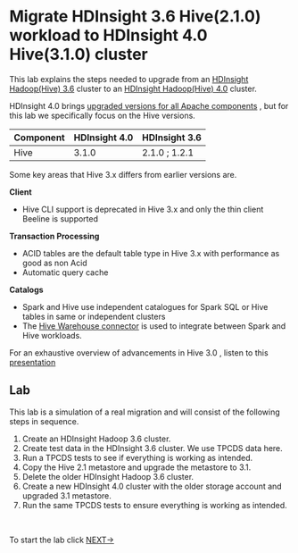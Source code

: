#  Migrate HDInsight 3.6 Hive(2.1.0) workload to HDInsight 4.0 Hive(3.1.0) cluster 

This lab explains the steps needed to upgrade from an [HDInsight Hadoop(Hive) 3.6](https://docs.microsoft.com/en-us/azure/hdinsight/hdinsight-release-notes-archive) cluster to an [HDInsight Hadoop(Hive) 4.0](https://docs.microsoft.com/en-us/azure/hdinsight/hdinsight-version-release) cluster.

HDInsight 4.0 brings [upgraded versions for all Apache components](https://docs.microsoft.com/en-us/azure/hdinsight/hdinsight-component-versioning) , but for this lab we specifically focus on the Hive versions. 

|Component| HDInsight 4.0 | HDInsight 3.6 |
|--|--|--|
|Hive| 3.1.0 |2.1.0 ; 1.2.1| 

Some key areas that Hive 3.x differs from earlier versions are.

 **Client** 

 - Hive CLI support is deprecated in Hive 3.x and only the thin client
   Beeline is supported

**Transaction Processing** 

 - ACID tables are the default table type in Hive 3.x with performance as good as non Acid
 - Automatic query cache

 **Catalogs** 

 - Spark and Hive use independent catalogues for Spark SQL or Hive tables in same or independent clusters
 - The [Hive Warehouse connector](https://docs.microsoft.com/en-us/azure/hdinsight/interactive-query/apache-hive-warehouse-connector) is used to integrate between Spark and Hive workloads. 
   

For an exhaustive overview of advancements in Hive 3.0 , listen to this [presentation](https://www.youtube.com/watch?v=exdDSckutm8) 

## Lab

This lab is a simulation of a real migration and will consist of the following steps in sequence.  

1. Create an HDInsight Hadoop 3.6 cluster.
2. Create test data in the HDInsight 3.6 cluster. We use TPCDS data here. 
3. Run a TPCDS tests to see if everything is working as intended.
4. Copy the Hive 2.1 metastore and upgrade the metastore to 3.1.
5. Delete the older HDInsight Hadoop 3.6 cluster.
6.  Create a new HDInsight 4.0 cluster with the older storage account and upgraded 3.1 metastore.
7. Run the same TPCDS tests to ensure everything is working as intended. 

<br />

To start the lab click [NEXT->](https://github.com/arnabganguly/HDInsighthivemigration/blob/master/CreateStorageAccount.md)
<!--stackedit_data:
eyJoaXN0b3J5IjpbLTg4Mzc1MDQ2NSw4MDExNDE1MTUsMTMyMj
A3MjY3NCw5NTEwNTgxMTcsLTEwNDM3MjQxMTgsLTEyNTcyMTUy
OTksMTY0NTc1NzQ2LDEwMTA1NjUwNzQsLTE4MTI5NTc5NTcsLT
c3MzU0NTU0NCwxNDA0NzU3NzY5LC0yMDk0OTIxODMwLC03ODkz
OTg1NCwtMTk5MzYxMjAxOSw5MTg2NzAxMTIsLTE4NjY1NTYwMj
AsLTEwODUxODY3MTYsLTIzMzAxMTg2LC0xMzg4Mjg1MTQzXX0=

-->